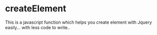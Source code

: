 # createElement
This is a javascript function which helps you create element with Jquery easily... with less code to write..




